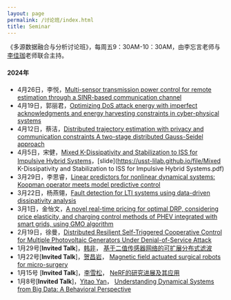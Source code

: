 ```yaml
---
layout: page
permalink: /讨论班/index.html
title: Seminar
---
```


《多源数据融合与分析讨论班》，每周五9：30AM-10：30AM，由李忘言老师与[李佳珈](https://lxy.usst.edu.cn/2024/0415/c2208a318580/page.htm)老师联合主持。

#### 2024年

- 4月26日，李悦，[Multi-sensor transmission power control for remote estimation through a SINR-based communication channel](https://www.sciencedirect.com/science/article/abs/pii/S0005109818305739#!)
- 4月19日，郭丽君，[Optimizing DoS attack energy with imperfect acknowledgments and energy harvesting constraints in cyber-physical systems](https://www.sciencedirect.com/science/article/abs/pii/S0096300320307748)
- 4月12日，蔡洁，[Distributed trajectory estimation with privacy and communication constraints A two-stage distributed Gauss-Seidel approach](https://ieeexplore.ieee.org/abstract/document/7487736/)
- 4月5日，宋健，[Mixed K-Dissipativity and Stabilization to ISS for Impulsive Hybrid Systems](https://ieeexplore.ieee.org/document/7064779)，[slide](https://usst-lilab.github.io/file/Mixed K-Dissipativity and Stabilization to ISS for Impulsive Hybrid Systems.pdf)
- 3月29日，李思睿，[Linear predictors for nonlinear dynamical systems: Koopman operator meets model predictive control](https://www.sciencedirect.com/science/article/abs/pii/S000510981830133X)
- 3月22日，杨燕翎，[Fault detection for LTI systems using data-driven dissipativity analysis](https://www.sciencedirect.com/science/article/pii/S0957415823001678)
- 3月1日，金怡文，[A novel real-time pricing for optimal DRP, considering price elasticity, and charging control methods of PHEV integrated with smart grids, using GMO algorithm](https://www.sciencedirect.com/science/article/pii/S2215098623002161)
- 2月19日，徐曼，[Distributed Resilient Self-Triggered Cooperative Control for Multiple Photovoltaic Generators Under Denial-of-Service Attack](https://ieeexplore.ieee.org/abstract/document/9781801/)
- 1月29号[**Invited Talk**]，[韩非](https://usst-lilab.github.io/images/lectures/changyan.jpg)， [基于二值传感器网络的可扩展分布式滤波](https://usst-lilab.github.io/images/lectures/hanfei.jpg)
- 1月22号[**Invited Talk**]，[贺昌岩](https://usst-lilab.github.io/images/lectures/changyan.jpg)， [Magnetic field actuated surgical robots for micro-surgery](https://lxy.usst.edu.cn/2023/1229/c6729a314109/page.htm)
- 1月15号 [**Invited Talk**]，[李雪松](https://usst-lilab.github.io/images/lectures/xuesong.jpg)， [NeRF的研究进展及其应用](https://lxy.usst.edu.cn/2023/1229/c6729a314109/page.htm)
- 1月8号[**Invited Talk**]，[Yitao Yan](https://usst-lilab.github.io/images/lectures/yitaoyan.jpg)， [Understanding Dynamical Systems from Big Data: A Behavioral Perspective](https://lxy.usst.edu.cn/2023/1229/c6729a314109/page.htm)
